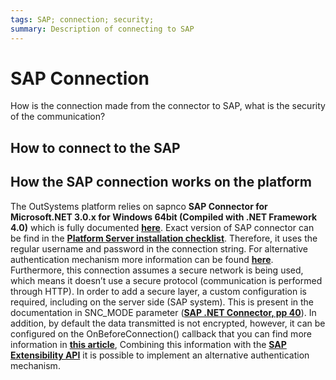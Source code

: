 ```yaml
---
tags: SAP; connection; security;
summary: Description of connecting to SAP
---
```


# SAP Connection

How is the connection made from the connector to SAP, what is the security of the communication?

## How to connect to the SAP 

## How the SAP connection works on the platform

The OutSystems platform relies on sapnco **SAP Connector for Microsoft.NET 3.0.x for Windows 64bit (Compiled with .NET Framework 4.0)** which is fully documented **[here](http://logosworld.com/docs/SAP/Connector/SAP%20Connector%20for%20Microsoft%20.NET%20%20NCo_30_ProgrammingGuide.pdf)**. Exact version of SAP connector can be find in the **[Platform Server installation checklist](http://www.outsystems.com/goto/checklist-11?_gl=1*jfriof*_ga*MTY1NzI5NTk0LjE2MTUyODQyOTg.*_ga_ZD4DTMHWR2*MTYxNTM4Nzk0NC44LjEuMTYxNTM4ODc2MC42MA..)**.
Therefore, it uses the regular username and password in the connection string. For alternative authentication mechanism more information can be found **[here](https://success.outsystems.com/Documentation/11/Reference/OutSystems_Language/Extensibility_and_Integration/SAP/SAP_Connection)**.
Furthermore, this connection assumes a secure network is being used, which means it doesn’t use a secure protocol (communication is performed through HTTP).
In order to add a secure layer, a custom configuration is required, including on the server side (SAP system). This is present in the documentation in SNC_MODE parameter (**[SAP .NET Connector, pp 40](http://logosworld.com/docs/SAP/Connector/SAP%20Connector%20for%20Microsoft%20.NET%20%20NCo_30_ProgrammingGuide.pdf)**).
In addition, by default the data transmitted is not encrypted, however, it can be configured on the OnBeforeConnection() callback that you can find more information in **[this article](https://success.outsystems.com/Documentation/11/Extensibility_and_Integration/SAP/Integrate_with_a_SAP_System)**, Combining this information with the **[SAP Extensibility API](https://success.outsystems.com/Documentation/10/Reference/OutSystems_APIs/SAP_Extensibility_API#SAPConnection_Class_Net)** it is possible to implement an alternative authentication mechanism. 